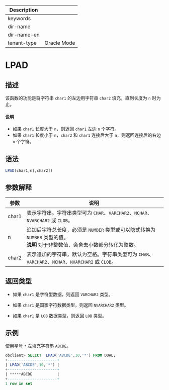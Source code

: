 | Description   |                 |
|---------------|-----------------|
| keywords      |                 |
| dir-name      |                 |
| dir-name-en   |                 |
| tenant-type   | Oracle Mode     |

# LPAD

## 描述

该函数的功能是将字符串 `char1` 的左边用字符串 `char2` 填充，直到长度为 `n` 时为止。
  <main id="notice" type='explain'>
    <h4>说明</h4>
    <ul>
    <li>如果 <code>char1</code> 长度大于 <code>n</code>，则返回 <code>char1</code> 左边 <code>n</code> 个字符。</li>
    <li>如果 <code>char1</code> 长度小于 <code>n</code>，<code>char2</code> 和 <code>char1</code> 连接后大于 <code>n</code>，则返回连接后的右边 <code>n</code> 个字符。</li>
    </ul>
  </main>

## 语法

```sql
LPAD(char1,n[,char2])
```

## 参数解释

|  参数   |                                                      说明                                                      |
|-------|--------------------------------------------------------------------------------------------------------------|
| char1 | 表示字符串。字符串类型可为 `CHAR`、`VARCHAR2`、`NCHAR`、`NVARCHAR2` 或 `CLOB`。                                               |
| n     | 追加后字符总长度，必须是 `NUMBER` 类型或可以隐式转换为 `NUMBER` 类型的值。 <br>**说明**  对于非整数值，会舍去小数部分转化为整数。 |
| char2 | 表示追加的字符串，默认为空格。字符串类型可为 `CHAR`、`VARCHAR2`、`NCHAR`、`NVARCHAR2` 或 `CLOB`。                                      |

## 返回类型

* 如果 `char1` 是字符型数据，则返回 `VARCHAR2` 类型。

* 如果 `char1` 是国家字符数据类型，则返回 `NVARCHAR2` 类型。

* 如果 `char1` 是 `LOB` 数据类型，则返回 `LOB` 类型。

## 示例

使用星号 `*` 左填充字符串 `ABCDE`。

```sql
obclient> SELECT  LPAD('ABCDE',10,'*') FROM DUAL;
+----------------------+
| LPAD('ABCDE',10,'*') |
+----------------------+
| *****ABCDE           |
+----------------------+
1 row in set
```
